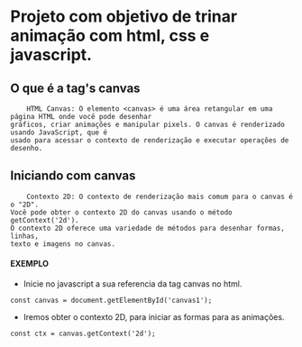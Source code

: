 # Projeto com objetivo de trinar animação com html, css e javascript.

## O que é a tag's canvas
````
    HTML Canvas: O elemento <canvas> é uma área retangular em uma página HTML onde você pode desenhar 
gráficos, criar animações e manipular pixels. O canvas é renderizado usando JavaScript, que é
usado para acessar o contexto de renderização e executar operações de desenho.
````

## Iniciando com canvas
````
    Contexto 2D: O contexto de renderização mais comum para o canvas é o "2D".
Você pode obter o contexto 2D do canvas usando o método getContext('2d').
O contexto 2D oferece uma variedade de métodos para desenhar formas, linhas,
texto e imagens no canvas.
````
#### EXEMPLO
- Inicie no javascript a sua referencia da tag canvas no html.
````
const canvas = document.getElementById('canvas1');
````
- Iremos obter o contexto 2D, para iniciar as formas para as animações.
````
const ctx = canvas.getContext('2d');
````